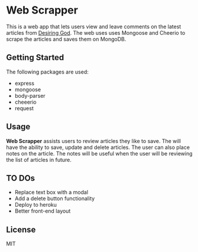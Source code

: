 # Web Scrapper
  This is a web app that lets users view and leave comments on the latest articles 
  from [Desiring God](https://www.desiringgod.org/articles/). The web uses uses Mongoose and Cheerio 
  to scrape the articles and saves them on MongoDB.
  
## Getting Started
  The following packages are used: 
  - express
  - mongoose
  - body-parser
  - cheeerio
  - request

## Usage
  **Web Scrapper** assists users to review articles they like to save. The will have the ability to save, update and delete articles.
  The user can also place notes on the article. The notes will be useful when the user will be reviewing the list of articles in future.
  
## TO DOs
- Replace text box with a modal
- Add a delete button functionality
- Deploy to heroku
- Better front-end layout

## License
  MIT
